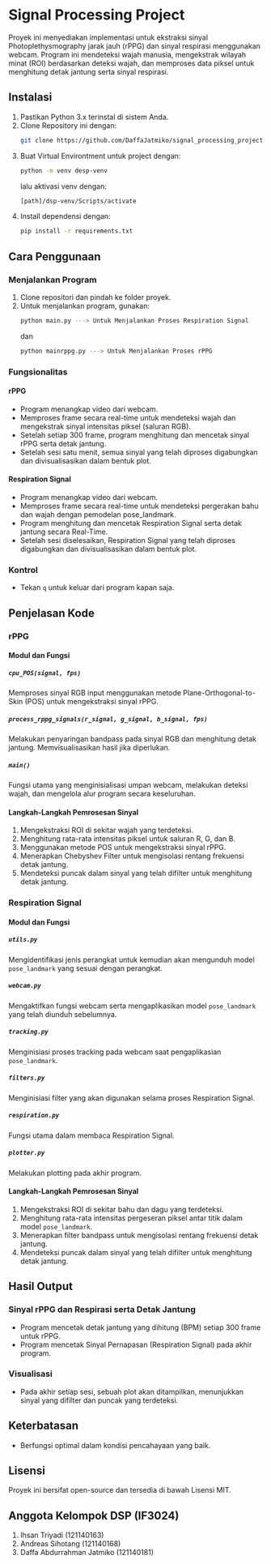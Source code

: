 # Signal Processing Project

Proyek ini menyediakan implementasi untuk ekstraksi sinyal Photoplethysmography jarak jauh (rPPG) dan sinyal respirasi menggunakan webcam. Program ini mendeteksi wajah manusia, mengekstrak wilayah minat (ROI) berdasarkan deteksi wajah, dan memproses data piksel untuk menghitung detak jantung serta sinyal respirasi.

## Instalasi

1. Pastikan Python 3.x terinstal di sistem Anda.
2. Clone Repository ini dengan:
   ```bash
   git clone https://github.com/DaffaJatmiko/signal_processing_project.git
   ```
3. Buat Virtual Environtment untuk project dengan:
   ```bash
   python -m venv desp-venv
   ```
   lalu aktivasi venv dengan:
   ```bash
   [path]/dsp-venv/Scripts/activate
   ```
4. Install dependensi dengan:
   ```bash
   pip install -r requirements.txt
   ```

## Cara Penggunaan

### Menjalankan Program
1. Clone repositori dan pindah ke folder proyek.
2. Untuk menjalankan program, gunakan:
   ```bash
   python main.py ---> Untuk Menjalankan Proses Respiration Signal
   ```
   dan
   ```bash
   python mainrppg.py ---> Untuk Menjalankan Proses rPPG
   ```

### Fungsionalitas

#### rPPG
- Program menangkap video dari webcam.
- Memproses frame secara real-time untuk mendeteksi wajah dan mengekstrak sinyal intensitas piksel (saluran RGB).
- Setelah setiap 300 frame, program menghitung dan mencetak sinyal rPPG serta detak jantung.
- Setelah sesi satu menit, semua sinyal yang telah diproses digabungkan dan divisualisasikan dalam bentuk plot.

#### Respiration Signal
- Program menangkap video dari webcam.
- Memproses frame secara real-time untuk mendeteksi pergerakan bahu dan wajah dengan pemodelan pose_landmark.
- Program menghitung dan mencetak Respiration Signal serta detak jantung secara Real-Time.
- Setelah sesi diselesaikan, Respiration Signal yang telah diproses digabungkan dan divisualisasikan dalam bentuk plot.

### Kontrol
- Tekan `q` untuk keluar dari program kapan saja.

## Penjelasan Kode 
### rPPG
#### Modul dan Fungsi

##### `cpu_POS(signal, fps)`
Memproses sinyal RGB input menggunakan metode Plane-Orthogonal-to-Skin (POS) untuk mengekstraksi sinyal rPPG.

##### `process_rppg_signals(r_signal, g_signal, b_signal, fps)`
Melakukan penyaringan bandpass pada sinyal RGB dan menghitung detak jantung. Memvisualisasikan hasil jika diperlukan.

##### `main()`
Fungsi utama yang menginisialisasi umpan webcam, melakukan deteksi wajah, dan mengelola alur program secara keseluruhan.

#### Langkah-Langkah Pemrosesan Sinyal
1. Mengekstraksi ROI di sekitar wajah yang terdeteksi.
2. Menghitung rata-rata intensitas piksel untuk saluran R, G, dan B.
3. Menggunakan metode POS untuk mengekstraksi sinyal rPPG.
4. Menerapkan Chebyshev Filter untuk mengisolasi rentang frekuensi detak jantung.
5. Mendeteksi puncak dalam sinyal yang telah difilter untuk menghitung detak jantung.

### Respiration Signal
#### Modul dan Fungsi

##### `utils.py`
Mengidentifikasi jenis perangkat untuk kemudian akan mengunduh model `pose_landmark` yang sesuai dengan perangkat.

##### `webcam.py`
Mengaktifkan fungsi webcam serta mengaplikasikan model `pose_landmark` yang telah diunduh sebelumnya.

##### `tracking.py`
Menginisiasi proses tracking pada webcam saat pengaplikasian `pose_landmark`.

##### `filters.py`
Menginisiasi filter yang akan digunakan selama proses Respiration Signal.

##### `respiration.py`
Fungsi utama dalam membaca Respiration Signal.

##### `plotter.py`
Melakukan plotting pada akhir program.


#### Langkah-Langkah Pemrosesan Sinyal
1. Mengekstraksi ROI di sekitar bahu dan dagu yang terdeteksi.
2. Menghitung rata-rata intensitas pergeseran piksel antar titik dalam model `pose_landmark`.
3. Menerapkan filter bandpass untuk mengisolasi rentang frekuensi detak jantung.
4. Mendeteksi puncak dalam sinyal yang telah difilter untuk menghitung detak jantung.

## Hasil Output

### Sinyal rPPG dan Respirasi serta Detak Jantung
- Program mencetak detak jantung yang dihitung (BPM) setiap 300 frame untuk rPPG.
- Program mencetak Sinyal Pernapasan (Respiration Signal) pada akhir program.

### Visualisasi
- Pada akhir setiap sesi, sebuah plot akan ditampilkan, menunjukkan sinyal yang difilter dan puncak yang terdeteksi.

## Keterbatasan
- Berfungsi optimal dalam kondisi pencahayaan yang baik.

## Lisensi
Proyek ini bersifat open-source dan tersedia di bawah Lisensi MIT.

## Anggota Kelompok DSP (IF3024)
1. Ihsan Triyadi (121140163)
2. Andreas Sihotang (121140168)
3. Daffa Abdurrahman Jatmiko (121140181)